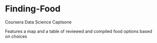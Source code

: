 # Finding-Food
Coursera Data Science Captsone

Features a map and a table of reviewed and compiled food options based on choices
